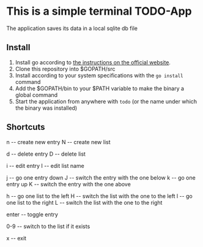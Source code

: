 # This is a simple terminal TODO-App

The application saves its data in a local sqlite db file

## Install

1. Install go according to [the instructions on the official website](https://go.dev/doc/install).
2. Clone this repository into $GOPATH/src
3. Install according to your system specifications with the `go install` command
4. Add the $GOPATH/bin to your $PATH variable to make the binary a global command
5. Start the application from anywhere with `todo` (or the name under which the binary was installed)

## Shortcuts

n -- create new entry
N -- create new list

d -- delete entry
D -- delete list

i -- edit entry
I -- edit list name

j -- go one entry down
J -- switch the entry with the one below
k -- go one entry up
K -- switch the entry with the one above

h -- go one list to the left
H -- switch the list with the one to the left
l -- go one list to the right
L -- switch the list with the one to the right

enter -- toggle entry

0-9 -- switch to the list if it exists

x -- exit
